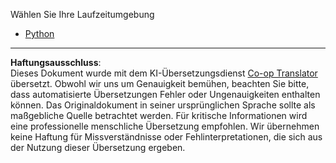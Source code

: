 <!--
CO_OP_TRANSLATOR_METADATA:
{
  "original_hash": "bcd2c2bbaae71151b1ed1b9170aa78af",
  "translation_date": "2025-09-01T15:42:03+00:00",
  "source_file": "9-chat-project/solution/backend/README.md",
  "language_code": "de"
}
-->
Wählen Sie Ihre Laufzeitumgebung

- [Python](./python/README.md)

---

**Haftungsausschluss**:  
Dieses Dokument wurde mit dem KI-Übersetzungsdienst [Co-op Translator](https://github.com/Azure/co-op-translator) übersetzt. Obwohl wir uns um Genauigkeit bemühen, beachten Sie bitte, dass automatisierte Übersetzungen Fehler oder Ungenauigkeiten enthalten können. Das Originaldokument in seiner ursprünglichen Sprache sollte als maßgebliche Quelle betrachtet werden. Für kritische Informationen wird eine professionelle menschliche Übersetzung empfohlen. Wir übernehmen keine Haftung für Missverständnisse oder Fehlinterpretationen, die sich aus der Nutzung dieser Übersetzung ergeben.